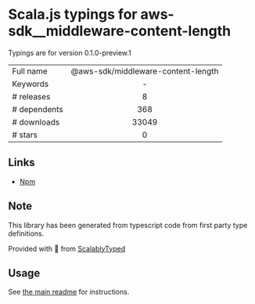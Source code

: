 
# Scala.js typings for aws-sdk__middleware-content-length

Typings are for version 0.1.0-preview.1



|                    |                 |
| ------------------ | :-------------: |
| Full name          | @aws-sdk/middleware-content-length |
| Keywords           | - |
| # releases         | 8 |
| # dependents       | 368 |
| # downloads        | 33049 |
| # stars            | 0 |

## Links
- [Npm](https://www.npmjs.com/package/%40aws-sdk%2Fmiddleware-content-length)
    


## Note
This library has been generated from typescript code from first party type definitions.

Provided with :purple_heart: from [ScalablyTyped](https://github.com/oyvindberg/ScalablyTyped)

## Usage
See [the main readme](../../readme.md) for instructions.


